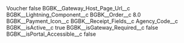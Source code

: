 <?xml version="1.0" encoding="UTF-8"?>
<CustomMetadata xmlns="http://soap.sforce.com/2006/04/metadata" xmlns:xsi="http://www.w3.org/2001/XMLSchema-instance" xmlns:xsd="http://www.w3.org/2001/XMLSchema">
    <label>Voucher</label>
    <protected>false</protected>
    <values>
        <field>BGBK__Gateway_Host_Page_Url__c</field>
        <value xsi:nil="true"/>
    </values>
    <values>
        <field>BGBK__Lightning_Component__c</field>
        <value xsi:nil="true"/>
    </values>
    <values>
        <field>BGBK__Order__c</field>
        <value xsi:type="xsd:double">8.0</value>
    </values>
    <values>
        <field>BGBK__Payment_Icon__c</field>
        <value xsi:nil="true"/>
    </values>
    <values>
        <field>BGBK__Receipt_Fields__c</field>
        <value xsi:type="xsd:string">Agency_Code__c</value>
    </values>
    <values>
        <field>BGBK__isActive__c</field>
        <value xsi:type="xsd:boolean">true</value>
    </values>
    <values>
        <field>BGBK__isGateway_Required__c</field>
        <value xsi:type="xsd:boolean">false</value>
    </values>
    <values>
        <field>BGBK__isPortal_Accessible__c</field>
        <value xsi:type="xsd:boolean">false</value>
    </values>
</CustomMetadata>

